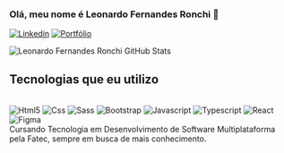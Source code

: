 ### Olá, meu nome é Leonardo Fernandes Ronchi 👋

[![Linkedin](https://img.shields.io/badge/LinkedIn-0077B5?style=for-the-badge&logo=linkedin&logoColor=white)](https://www.linkedin.com/in/leonardo-fernandes-ronchi-7985452b4/)
[![Portfólio]()](https://portfolio-leonardo-ronchi.vercel.app/)

![Leonardo Fernandes Ronchi GitHub Stats](https://github-readme-stats.vercel.app/api?username=leonardoFernandesRonchi&show_icons=true&theme=radical)

## Tecnologias que eu utilizo

<div style= "display: inline_block"><br/>
<img alt="Html5" src="https://img.shields.io/badge/HTML-239120?style=for-the-badge&logo=html5&logoColor=white" />
<img alt="Css" src="https://img.shields.io/badge/CSS-239120?&style=for-the-badge&logo=css3&logoColor=white" />
<img alt="Sass" src="https://img.shields.io/badge/Sass-CC6699?style=for-the-badge&logo=sass&logoColor=white" />
<img alt="Bootstrap" src="https://img.shields.io/badge/Bootstrap-563D7C?style=for-the-badge&logo=bootstrap&logoColor=white" />
<img alt="Javascript" src="https://img.shields.io/badge/JavaScript-F7DF1E?style=for-the-badge&logo=javascript&logoColor=black" />
<img alt="Typescript" src="https://img.shields.io/badge/TypeScript-007ACC?style=for-the-badge&logo=typescript&logoColor=white" />
<img alt="React" src="https://img.shields.io/badge/React-20232A?style=for-the-badge&logo=react&logoColor=61DAFB" />
<img alt="Figma" src="https://img.shields.io/badge/Figma-F24E1E?style=for-the-badge&logo=figma&logoColor=white" />
</div>
Cursando Tecnologia em Desenvolvimento de Software Multiplataforma pela Fatec, sempre em busca de mais conhecimento.
